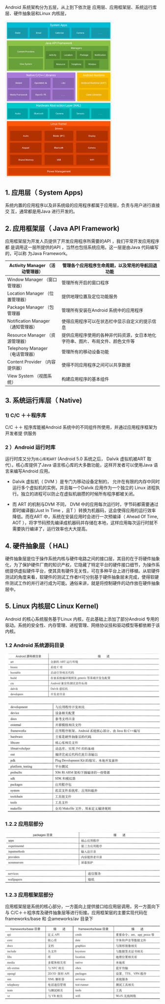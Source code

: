 Android 系统架构分为五层，从上到下依次是
应用层、应用框架层、系统运行库层、硬件抽象层和Linux 内核层，

 <img src=".\android-stack_2x.png" style="zoom:50%;" />

## 1. 应用层（ System Apps)
   系统内置的应用程序以及非系统级的应用程序都属于应用层，负责与用户进行直接交
   互，通常都是用Java 进行开发的。
## 2. 应用框架层（ Java API Framework)
   应用框架层为开发人员提供了开发应用程序所需要的API ，我们平常开发应用程序都
   是调用这一层所提供的API ，当然也包括系统应用。这一层是由Java 代码编写的，可以称
   为Java Framework。

| Activity Manager （活动管理器）     | 管理各个应用程序生命周期，以及常用的导航回退功能             |
| ----------------------------------- | ------------------------------------------------------------ |
| Window Manager （窗口管理器）       | 管理所有开启的窗口程序                                       |
| Location Manager （位置管理器）     | 提供地理位置及定位功能服务                                   |
| Package Manager （包管理器          | 管理所有安装在Android 系统中的应用程序                       |
| Notification Manager （通知管理器） | 使得应用程序可以在状态栏中显示自定义的提示信息               |
| Resource Manager （资源管理器）     | 提供应用程序使用的各种非代码资源，女日本地化字符串、图片、布局文件、颜色文件等 |
| Telephony Manager （电话管理器）    | 管理所有的移动设备功能                                       |
| Content Provider （内容提供器）     | 使得不同应用程序之间可以共享数据                             |
| View System （视图系统）            | 构建应用程序的基本组件                                       |

## 3. 系统运行库层（ Native)

###  1) C/C ＋＋程序库
   C/C ＋＋ 程序库能被Android 系统中的不同组件所使用，井通过应用程序框架为开发者提
   供服务

###  2 ）Android 运行时库
   运行时库又分为`核心库和ART` (Android 5.0 系统之后， Dalvik 虚拟机被ART 取代）。核心库提供了Java 语言核心库的大多数功能，这样开发者可以使用Java 语言来编写Android 应用。

* Dalvik 虚拟机（ DVM ）是专门为移动设备定制的， 允许在有限的内存中同时运行多个虚拟机的实例，并且每一个Dalvik 应用作为一个独立的    Linux 进程执行。独立的进程可以防止在虚拟机崩攒的时候所有程序都被关闭。

* 而 ART 的机制与DVM 不同， DVM 中的应用每次运行时，字节码都需要通过即时编译器(Just In Time ，且T ）转换为机器码，这会使得应用的运行效率降低。而在ART 中，系统在安装应用时会进行一次预编译（ Ahead Of Time, AOT ），将字节码预先编译成机器码并存储在本地，这样应用每次运行时就不需要执行编译了，运行效率也大大提高。

## 4. 硬件抽象层（ HAL)
硬件抽象层是位于操作系统内核与硬件电路之间的接口层，其目的在于将硬件抽象化，为了保护硬件厂商的知识产权，它隐藏了特定平台的硬件接口细节，为操作系统提供虚拟硬件平台，使其具有硬件无关性，可在多种平台上进行移植。从软硬件测试的角度来看，软硬件的测试工作者H可分别基于硬件抽象层未完成，使得软硬件测试工作的并行进行成为可能。通俗来讲，就是将控制硬件的动作放在硬件抽象层中。

## 5. Linux 内核层C Linux Kernel)
   Android 的核心系统服务基于Linux 内核，在此基础上添加了部分Android 专用的驱动。系统的安全性、内存管理、进程管理、网络协议技和驱动模型等都依赖于该内核。

### 1.2 Android 系统源码目录

![image-20221020144755479](.\image-20221020144755479.png)

![image-20221020144820229](.\image-20221020144820229.png)

### 1.2.2 应用层部分

![image-20221020151622415](.\image-20221020151622415.png)

![image-20221020151705357](.\image-20221020151705357.png)

### 1.2.3 应用框架层部分

应用框架层是系统的核心部分，一方面向上提供接口给应用层调用，另一方面向下与
C/C＋＋程序库及硬件抽象层等进行衔接。应用框架层的主要实现代码在frameworks/base 和
企ameworks/av 目录下

![image-20221020151748823](.\image-20221020151748823.png)



